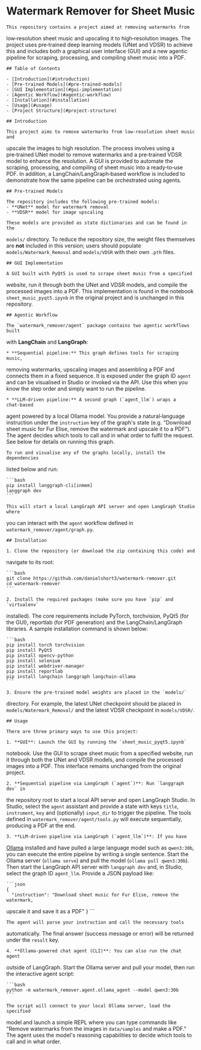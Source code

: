 # Watermark Remover for Sheet Music

    This repository contains a project aimed at removing watermarks from
low‑resolution sheet music and upscaling it to high‑resolution images.  The
project uses pre‑trained deep learning models (UNet and VDSR) to achieve this
and includes both a graphical user interface (GUI) and a new agentic pipeline
for scraping, processing, and compiling sheet music into a PDF.

    ## Table of Contents

    - [Introduction](#introduction)
    - [Pre‑trained Models](#pre‑trained-models)
    - [GUI Implementation](#gui-implementation)
    - [Agentic Workflow](#agentic-workflow)
    - [Installation](#installation)
    - [Usage](#usage)
    - [Project Structure](#project-structure)

    ## Introduction

    This project aims to remove watermarks from low‑resolution sheet music and
upscale the images to high resolution.  The process involves using a pre‑trained
 UNet model to remove watermarks and a pre‑trained VDSR model to enhance the
resolution.  A GUI is provided to automate the scraping, processing, and
compiling of sheet music into a ready‑to‑use PDF.  In addition, a
LangChain/LangGraph‑based workflow is included to demonstrate how the same
pipeline can be orchestrated using agents.

    ## Pre‑trained Models

    The repository includes the following pre‑trained models:
    - **UNet** model for watermark removal
    - **VDSR** model for image upscaling

    These models are provided as state dictionaries and can be found in the
`models/` directory.  To reduce the repository size, the weight files themselves
 are **not** included in this version; users should populate
`models/Watermark_Removal` and `models/VDSR` with their own `.pth` files.

    ## GUI Implementation

    A GUI built with PyQt5 is used to scrape sheet music from a specified
website, run it through both the UNet and VDSR models, and compile the processed
 images into a PDF.  This implementation is found in the notebook
`sheet_music_pyqt5.ipynb` in the original project and is unchanged in this
repository.

    ## Agentic Workflow

    The `watermark_remover/agent` package contains two agentic workflows built
with **LangChain** and **LangGraph**:

    * **Sequential pipeline:** This graph defines tools for scraping music,
removing watermarks, upscaling images and assembling a PDF and connects them in
a fixed sequence.  It is exposed under the graph ID `agent` and can be
visualised in Studio or invoked via the API.  Use this when you know the step
order and simply want to run the pipeline.

    * **LLM‑driven pipeline:** A second graph (`agent_llm`) wraps a chat‑based
agent powered by a local Ollama model.  You provide a natural‑language
instruction under the `instruction` key of the graph's state (e.g. "Download
sheet music for Fur Elise, remove the watermark and upscale it to a PDF").  The
agent decides which tools to call and in what order to fulfil the request.  See
below for details on running this graph.

    To run and visualise any of the graphs locally, install the dependencies
listed below and run:

    ```bash
    pip install langgraph-cli[inmem]
    langgraph dev
    ```

    This will start a local LangGraph API server and open LangGraph Studio where
 you can interact with the `agent` workflow defined in
`watermark_remover/agent/graph.py`.

    ## Installation

    1. Clone the repository (or download the zip containing this code) and
navigate to its root:

    ```bash
    git clone https://github.com/danielshort3/watermark-remover.git
    cd watermark-remover
    ```

    2. Install the required packages (make sure you have `pip` and `virtualenv`
installed).  The core requirements include PyTorch, torchvision, PyQt5 (for the
GUI), reportlab (for PDF generation) and the LangChain/LangGraph libraries.  A
sample installation command is shown below:

    ```bash
    pip install torch torchvision
    pip install PyQt5
    pip install opencv-python
    pip install selenium
    pip install webdriver-manager
    pip install reportlab
    pip install langchain langgraph langchain-ollama
    ```

    3. Ensure the pre‑trained model weights are placed in the `models/`
directory.  For example, the latest UNet checkpoint should be placed in
`models/Watermark_Removal/` and the latest VDSR checkpoint in `models/VDSR/`.

    ## Usage

    There are three primary ways to use this project:

    1. **GUI**: Launch the GUI by running the `sheet_music_pyqt5.ipynb`
notebook.  Use the GUI to scrape sheet music from a specified website, run it
 through both the UNet and VDSR models, and compile the processed images into a
PDF.  This interface remains unchanged from the original project.

    2. **Sequential pipeline via LangGraph (`agent`)**: Run `langgraph dev` in
the repository root to start a local API server and open LangGraph Studio.  In
Studio, select the `agent` assistant and provide a state with keys `title`,
`instrument`, `key` and (optionally) `input_dir` to trigger the pipeline.  The
tools defined in `watermark_remover/agent/tools.py` will execute sequentially,
producing a PDF at the end.

    3. **LLM‑driven pipeline via LangGraph (`agent_llm`)**: If you have
[Ollama](https://ollama.ai/) installed and have pulled a large language model
such as `qwen3:30b`, you can execute the entire pipeline by writing a single
sentence.  Start the Ollama server (`ollama serve`) and pull the model (`ollama
pull qwen3:30b`).  Then start the LangGraph API server with `langgraph dev` and,
 in Studio, select the graph ID `agent_llm`.  Provide a JSON payload like:

    ```json
    {
      "instruction": "Download sheet music for Fur Elise, remove the watermark,
 upscale it and save it as a PDF"
    }
    ```

    The agent will parse your instruction and call the necessary tools
automatically.  The final answer (success message or error) will be returned
under the `result` key.

    4. **Ollama‑powered chat agent (CLI)**: You can also run the chat agent
outside of LangGraph.  Start the Ollama server and pull your model, then run the
 interactive agent script:

    ```bash
    python -m watermark_remover.agent.ollama_agent --model qwen3:30b
    ```

    The script will connect to your local Ollama server, load the specified
model and launch a simple REPL where you can type commands like "Remove
watermarks from the images in `data/samples` and make a PDF."  The agent uses
the model's reasoning capabilities to decide which tools to call and in what
order.